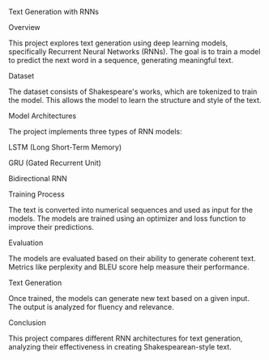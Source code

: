 Text Generation with RNNs

Overview

This project explores text generation using deep learning models, specifically Recurrent Neural Networks (RNNs). The goal is to train a model to predict the next word in a sequence, generating meaningful text.

Dataset

The dataset consists of Shakespeare's works, which are tokenized to train the model. This allows the model to learn the structure and style of the text.

Model Architectures

The project implements three types of RNN models:

LSTM (Long Short-Term Memory)

GRU (Gated Recurrent Unit)

Bidirectional RNN

Training Process

The text is converted into numerical sequences and used as input for the models. The models are trained using an optimizer and loss function to improve their predictions.

Evaluation

The models are evaluated based on their ability to generate coherent text. Metrics like perplexity and BLEU score help measure their performance.

Text Generation

Once trained, the models can generate new text based on a given input. The output is analyzed for fluency and relevance.

Conclusion

This project compares different RNN architectures for text generation, analyzing their effectiveness in creating Shakespearean-style text.
